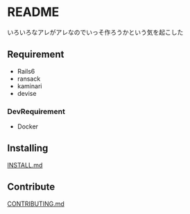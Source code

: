 # README

いろいろなアレがアレなのでいっそ作ろうかという気を起こした

## Requirement

 - Rails6
 - ransack
 - kaminari
 - devise

### DevRequirement

 - Docker

## Installing

[INSTALL.md](INSTALL.md)

## Contribute

[CONTRIBUTING.md](CONTRIBUTING.md)